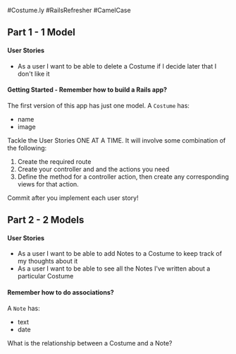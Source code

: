 #Costume.ly #RailsRefresher #CamelCase

<!-- AHHH I still don't know what to be for Halloween! Can you build me a Rails app to help me keep track of ideas? -->

## Part 1 - 1 Model

#### User Stories
<!-- * As a user I want to be able to see a list of all the Costumes I've entered so I can try to decide between them -->
<!-- * As a user I want to be able to add a new Costume so I can have more options -->
<!-- * As a user I want to be able to look at an individual Costume to take a closer look -->
<!-- * As a user I want to be able to edit a Costume in case I want to change it's name or image -->
* As a user I want to be able to delete a Costume if I decide later that I don't like it

#### Getting Started - Remember how to build a Rails app?

The first version of this app has just one model. A `Costume` has:

* name
* image

<!-- 1. Create a new rails app `rails new costumely -d postgresql` -->
<!-- 2. Configure your database.yml file -->
<!-- 3. Create a database for your app (using rake db:create or psql) -->
<!-- 4. Create a migration file that will help you create your database table -->
<!-- 5. Run rake db:migrate to actually create that table -->
<!-- 6. Create your Costume model -->
<!-- 7. Seed your database with some information using the seed file, run rake db:seed, and test it using the Rails console. (I included a seed file that you can use to save some time) -->

Tackle the User Stories ONE AT A TIME. It will involve some combination of the following:

1. Create the required route
2. Create your controller and and the actions you need
3. Define the method for a controller action, then create any corresponding views for that action.

Commit after you implement each user story!

## Part 2 - 2 Models

#### User Stories
* As a user I want to be able to add Notes to a Costume to keep track of my thoughts about it
* As a user I want to be able to see all the Notes I've written about a particular Costume

#### Remember how to do associations?

A `Note` has:

* text
* date

What is the relationship between a Costume and a Note?